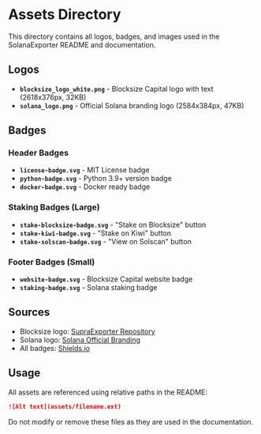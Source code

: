 # Assets Directory

This directory contains all logos, badges, and images used in the SolanaExporter README and documentation.

## Logos

-   **`blocksize_logo_white.png`** - Blocksize Capital logo with text (2618x376px, 32KB)
-   **`solana_logo.png`** - Official Solana branding logo (2584x384px, 47KB)

## Badges

### Header Badges

-   **`license-badge.svg`** - MIT License badge
-   **`python-badge.svg`** - Python 3.9+ version badge
-   **`docker-badge.svg`** - Docker ready badge

### Staking Badges (Large)

-   **`stake-blocksize-badge.svg`** - "Stake on Blocksize" button
-   **`stake-kiwi-badge.svg`** - "Stake on Kiwi" button
-   **`stake-solscan-badge.svg`** - "View on Solscan" button

### Footer Badges (Small)

-   **`website-badge.svg`** - Blocksize Capital website badge
-   **`staking-badge.svg`** - Solana staking badge

## Sources

-   Blocksize logo: [SupraExporter Repository](https://github.com/Blocksize-Capital-GmbH/SupraExporter/tree/main/.github/assets/Blocksize_Logo)
-   Solana logo: [Solana Official Branding](https://solana.com/src/img/branding/solanaLogo.png)
-   All badges: [Shields.io](https://shields.io)

## Usage

All assets are referenced using relative paths in the README:

```markdown
![Alt text](assets/filename.ext)
```

Do not modify or remove these files as they are used in the documentation.
